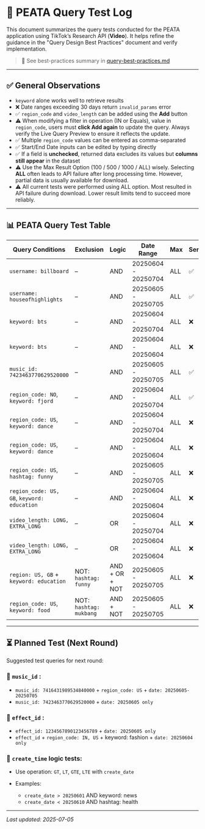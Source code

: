 # 🧪 PEATA Query Test Log

This document summarizes the query tests conducted for the PEATA application using TikTok’s Research API (**Video**). It helps refine the guidance in the "Query Design Best Practices" document and verify implementation.

> 📘 See best-practices summary in [query-best-practices.md](./query-best-practices.md)

---

## ✅ General Observations

* `keyword` alone works well to retrieve results
* ❌ Date ranges exceeding 30 days return `invalid_params` error
* ✅ `region_code` and `video_length` can be added using the **Add** button
* ⚠️ When modifying a filter in operation (IN or Equals), value in `region_code`, users must **click Add again** to update the query. Always verify the Live Query Preview to ensure it reflects the update.
* ✅ Multiple `region_code` values can be entered as comma-separated
* ✅ Start/End Date inputs can be edited by typing directly
* ✅ If a field is **unchecked**, returned data excludes its values but **columns still appear** in the dataset
* ⚠️ Use the Max Result Option (100 / 500 / 1000 / ALL) wisely. Selecting **ALL** often leads to API failure after long processing time. However, partial data is usually available for download.
* ⚠️ All current tests were performed using ALL option. Most resulted in API failure during download. Lower result limits tend to succeed more reliably.

---

## 📊 PEATA Query Test Table
| Query Conditions                            | Exclusion             | Logic          | Date Range           | Max | Server | Result         | Time    |
|--------------------------------------------|------------------------|----------------|-----------------------|------|--------|----------------|---------|
| `username: billboard`                         | –                      | AND            | 20250604 - 20250704   | ALL  | ✅      | 220 items       | 4s      |
| `username: houseofhighlights`                 | –                      | AND            | 20250605 - 20250705   | ALL  | ✅      | 1326 items      | 33s     |
| `keyword: bts`                                 | –                      | AND            | 20250604 - 20250704   | ALL  | ❌      | 3658 items      | 1m44s   |
| `keyword: bts`                                 | –                      | AND            | 20250604 - 20250604   | ALL  | ❌      | 14766 items     | ⚠️ 7m32s |
| `music_id: 7423463770629520000`               | –                      | AND            | 20250605 - 20250705   | ALL  | ✅      | no data         | –       |
| `region_code: NO`, `keyword: fjord`             | –                      | AND            | 20250604 - 20250704   | ALL  | ✅      | 1803 items      | –       |
| `region_code: US`, `keyword: dance`             | –                      | AND            | 20250604 - 20250704   | ALL  | ❌      | 4209 items      | 2m20s   |
| `region_code: US`, `keyword: dance`             | –                      | AND            | 20250604 - 20250604   | ALL  | ❌      | 3789 items      | 1m46s   |
| `region_code: US`, `hashtag: funny`             | –                      | AND            | 20250605 - 20250705   | ALL  | ❌      | 29518 items     | ⚠️ 11m27s |
| `region_code: US, GB`, `keyword: education`     | –                      | AND            | 20250604 - 20250604   | ALL  | ❌      | 12121 items     | ⚠️ 5m53s |
| `video_length: LONG, EXTRA_LONG`              | –                      | OR             | 20250604 - 20250704   | ALL  | ❌      | 11054 items     | 3m35s   |
| `video_length: LONG, EXTRA_LONG`              | –                      | OR             | 20250604 - 20250604   | ALL  | ❌      | 24376 items     | ⚠️ 6m    |
| `region: US, GB` + `keyword: education`         | NOT: `hashtag: funny`    | AND + OR + NOT | 20250605 - 20250705   | ALL  | ❌      | 9217 items      | 3m44s   |
| `region_code: US`, `keyword: food`              | NOT: `hashtag: mukbang`  | AND + NOT      | 20250605 - 20250705   | ALL  | ❌      | 5342 items      | 2m17s   |

---

## ⏳ Planned Test (Next Round)

Suggested test queries for next round:

### 🎵 `music_id` :

* `music_id: 7416431989534840000` + `region_code: US` + `date: 20250605-20250705`
* `music_id: 7423463770629520000` + `date: 20250605 only`

### 🔬 `effect_id` :

* `effect_id: 1234567890123456789` + `date: 20250605 only`
* `effect_id` + `region_code: IN, US` + keyword: fashion + `date: 20250604 only`

### 🔬 `create_time` logic tests:

* Use operation: `GT`, `LT`, `GTE`, `LTE` with `create_date`
* Examples:

  * `create_date > 20250601` AND keyword: news
  * `create_date < 20250610` AND hashtag: health

---

*Last updated: 2025-07-05*
